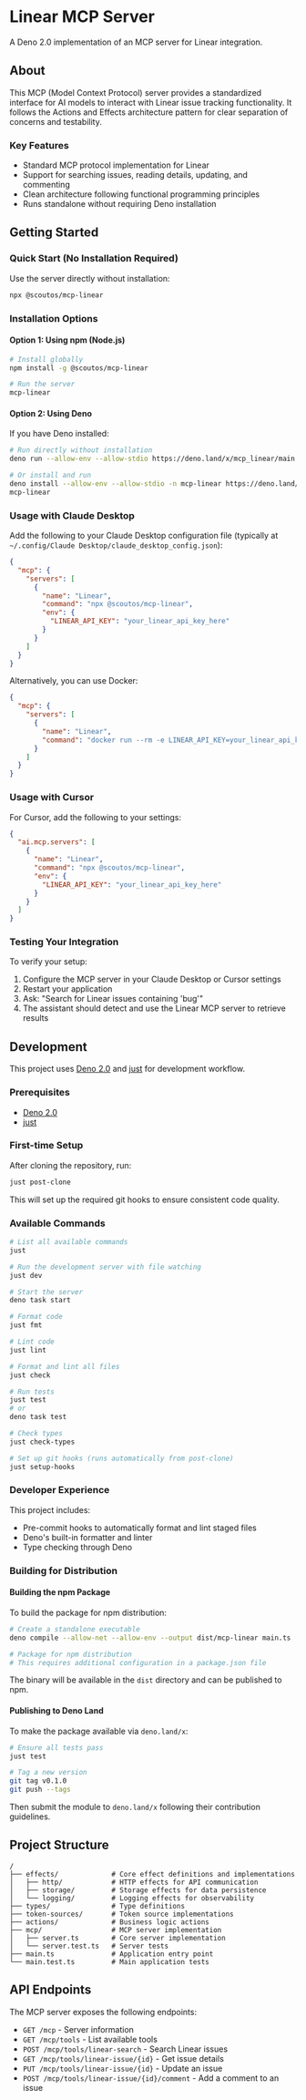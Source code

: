 # Linear MCP Server

A Deno 2.0 implementation of an MCP server for Linear integration.

## About

This MCP (Model Context Protocol) server provides a standardized interface for AI models to interact with Linear issue tracking functionality. It follows the Actions and Effects architecture pattern for clear separation of concerns and testability.

### Key Features

- Standard MCP protocol implementation for Linear 
- Support for searching issues, reading details, updating, and commenting
- Clean architecture following functional programming principles
- Runs standalone without requiring Deno installation

## Getting Started

### Quick Start (No Installation Required)

Use the server directly without installation:

```bash
npx @scoutos/mcp-linear
```

### Installation Options

#### Option 1: Using npm (Node.js)

```bash
# Install globally
npm install -g @scoutos/mcp-linear

# Run the server
mcp-linear
```

#### Option 2: Using Deno

If you have Deno installed:

```bash
# Run directly without installation
deno run --allow-env --allow-stdio https://deno.land/x/mcp_linear/main.ts

# Or install and run
deno install --allow-env --allow-stdio -n mcp-linear https://deno.land/x/mcp_linear/main.ts
mcp-linear
```

### Usage with Claude Desktop

Add the following to your Claude Desktop configuration file (typically at `~/.config/Claude Desktop/claude_desktop_config.json`):

```json
{
  "mcp": {
    "servers": [
      {
        "name": "Linear",
        "command": "npx @scoutos/mcp-linear",
        "env": {
          "LINEAR_API_KEY": "your_linear_api_key_here"
        }
      }
    ]
  }
}
```

Alternatively, you can use Docker:

```json
{
  "mcp": {
    "servers": [
      {
        "name": "Linear",
        "command": "docker run --rm -e LINEAR_API_KEY=your_linear_api_key_here scoutos/mcp-linear:latest"
      }
    ]
  }
}
```

### Usage with Cursor

For Cursor, add the following to your settings:

```json
{
  "ai.mcp.servers": [
    {
      "name": "Linear",
      "command": "npx @scoutos/mcp-linear",
      "env": {
        "LINEAR_API_KEY": "your_linear_api_key_here"
      }
    }
  ]
}
```

### Testing Your Integration

To verify your setup:

1. Configure the MCP server in your Claude Desktop or Cursor settings
2. Restart your application
3. Ask: "Search for Linear issues containing 'bug'"
4. The assistant should detect and use the Linear MCP server to retrieve results

## Development

This project uses [Deno 2.0](https://docs.deno.com) and [just](https://github.com/casey/just) for development workflow.

### Prerequisites

- [Deno 2.0](https://docs.deno.com)
- [just](https://github.com/casey/just)

### First-time Setup

After cloning the repository, run:

```bash
just post-clone
```

This will set up the required git hooks to ensure consistent code quality.

### Available Commands

```bash
# List all available commands
just

# Run the development server with file watching
just dev

# Start the server
deno task start

# Format code
just fmt

# Lint code
just lint

# Format and lint all files
just check

# Run tests
just test
# or
deno task test

# Check types
just check-types

# Set up git hooks (runs automatically from post-clone)
just setup-hooks
```

### Developer Experience

This project includes:

- Pre-commit hooks to automatically format and lint staged files
- Deno's built-in formatter and linter
- Type checking through Deno

### Building for Distribution

#### Building the npm Package

To build the package for npm distribution:

```bash
# Create a standalone executable
deno compile --allow-net --allow-env --output dist/mcp-linear main.ts

# Package for npm distribution
# This requires additional configuration in a package.json file
```

The binary will be available in the `dist` directory and can be published to npm.

#### Publishing to Deno Land

To make the package available via `deno.land/x`:

```bash
# Ensure all tests pass
just test

# Tag a new version
git tag v0.1.0
git push --tags
```

Then submit the module to `deno.land/x` following their contribution guidelines.

## Project Structure

```
/
├── effects/             # Core effect definitions and implementations
│   ├── http/            # HTTP effects for API communication
│   ├── storage/         # Storage effects for data persistence
│   └── logging/         # Logging effects for observability
├── types/               # Type definitions
├── token-sources/       # Token source implementations
├── actions/             # Business logic actions
├── mcp/                 # MCP server implementation
│   ├── server.ts        # Core server implementation
│   └── server.test.ts   # Server tests
├── main.ts              # Application entry point
└── main.test.ts         # Main application tests
```

## API Endpoints

The MCP server exposes the following endpoints:

- `GET /mcp` - Server information
- `GET /mcp/tools` - List available tools
- `POST /mcp/tools/linear-search` - Search Linear issues
- `GET /mcp/tools/linear-issue/{id}` - Get issue details
- `PUT /mcp/tools/linear-issue/{id}` - Update an issue
- `POST /mcp/tools/linear-issue/{id}/comment` - Add a comment to an issue
